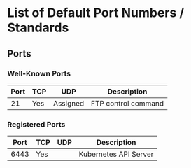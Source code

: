 # List of Default Port Numbers / Standards

## Ports

### Well-Known Ports

Port | TCP | UDP | Description
--- | --- | --- | ---
21 | Yes | Assigned | FTP control command

### Registered Ports

Port | TCP | UDP | Description
--- | --- | --- | ---
6443 | Yes |  | Kubernetes API Server
